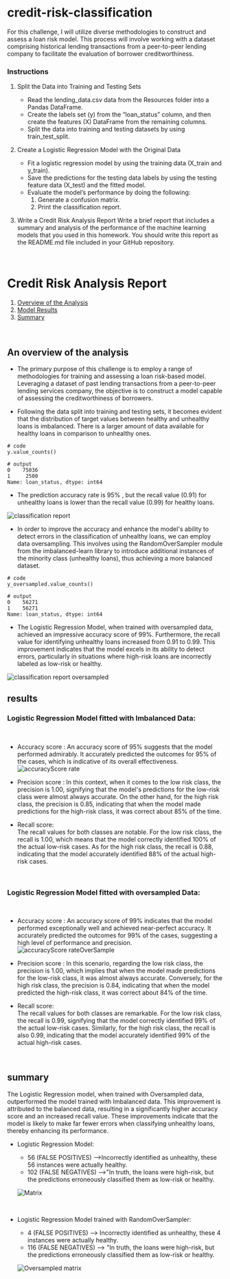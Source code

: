 # credit-risk-classification
For this challenge, I will utilize diverse methodologies to construct and assess a loan risk model. This process will involve working with a dataset comprising historical lending transactions from a peer-to-peer lending company to facilitate the evaluation of borrower creditworthiness.

### Instructions
1. Split the Data into Training and Testing Sets
    * Read the lending_data.csv data from the Resources folder into a Pandas DataFrame.
    * Create the labels set (y) from the “loan_status” column, and then create the features (X) DataFrame from the remaining columns.
    * Split the data into training and testing datasets by using train_test_split.

2. Create a Logistic Regression Model with the Original Data
    * Fit a logistic regression model by using the training data (X_train and y_train).
    * Save the predictions for the testing data labels by using the testing feature data (X_test) and the fitted model.
    * Evaluate the model’s performance by doing the following:
        1. Generate a confusion matrix.
        2. Print the classification report.

3. Write a Credit Risk Analysis Report
    Write a brief report that includes a summary and analysis of the performance of the machine learning models that you used in this homework. You should write this report as the README.md file included in your GitHub repository.
</br>

# Credit Risk Analysis Report

1. [Overview of the Analysis](#An-overview-of-the-analysis)
2. [Model Results](#results)
3. [Summary](#summary)
</br>

## **An overview of the analysis**
* The primary purpose of this challenge is to employ a range of methodologies for training and assessing a loan risk-based model. Leveraging a dataset of past lending transactions from a peer-to-peer lending services company, the objective is to construct a model capable of assessing the creditworthiness of borrowers. 

* Following the data split into training and testing sets, it becomes evident that the distribution of target values between healthy and unhealthy loans is imbalanced. There is a larger amount of data available for healthy loans in comparison to unhealthy ones.

```
# code
y.value_counts()

# output
0    75036
1     2500
Name: loan_status, dtype: int64
```

* The prediction accuracy rate is 95% , but the recall value (0.91) for unhealthy loans is lower than the recall value (0.99) for healthy loans. 

![classification report](/images/report.png)
</br>

* In order to improve the accuracy and enhance the model's ability to detect errors in the classification of unhealthy loans, we can employ data oversampling. This involves using the RandomOverSampler module from the imbalanced-learn library to introduce additional instances of the minority class (unhealthy loans), thus achieving a more balanced dataset.

```
# code
y_oversampled.value_counts()

# output
0    56271
1    56271
Name: loan_status, dtype: int64
```

* The Logistic Regression Model, when trained with oversampled data, achieved an impressive accuracy score of 99%. Furthermore, the recall value for identifying unhealthy loans increased from 0.91 to 0.99. This improvement indicates that the model excels in its ability to detect errors, particularly in situations where high-risk loans are incorrectly labeled as low-risk or healthy.

![classification report oversampled](/images/oversampledreport.png)
</br>

## **results**
### Logistic Regression Model fitted with Imbalanced Data: 
</br>

* Accuracy score : 
    An accuracy score of 95% suggests that the model performed admirably. It accurately predicted the outcomes for 95% of the cases, which is indicative of its overall effectiveness. 
![accuracyScore rate](/images/accuracyScore.png)
* Precision score : 
    In this context, when it comes to the low risk class, the precision is 1.00, signifying that the model's predictions for the low-risk class were almost always accurate. On the other hand, for the high risk class, the precision is 0.85, indicating that when the model made predictions for the high-risk class, it was correct about 85% of the time.

* Recall score:  
    The recall values for both classes are notable. For the low risk class, the recall is 1.00, which means that the model correctly identified 100% of the actual low-risk cases. As for the high risk class, the recall is 0.88, indicating that the model accurately identified 88% of the actual high-risk cases.
</br>

### Logistic Regression Model fitted with oversampled Data:
<br>

* Accuracy score : 
    An accuracy score of 99% indicates that the model performed exceptionally well and achieved near-perfect accuracy. It accurately predicted the outcomes for 99% of the cases, suggesting a high level of performance and precision. 
![accuracyScore rateOverSample](/images/accuracyScoreOversampled.png)
* Precision score : 
    In this scenario, regarding the low risk class, the precision is 1.00, which implies that when the model made predictions for the low-risk class, it was almost always accurate. Conversely, for the high risk class, the precision is 0.84, indicating that when the model predicted the high-risk class, it was correct about 84% of the time.

* Recall score:  
   The recall values for both classes are remarkable. For the low risk class, the recall is 0.99, signifying that the model correctly identified 99% of the actual low-risk cases. Similarly, for the high risk class, the recall is also 0.99, indicating that the model accurately identified 99% of the actual high-risk cases.
</br>

## **summary**
The Logistic Regression model, when trained with Oversampled data, outperformed the model trained with Imbalanced data. This improvement is attributed to the balanced data, resulting in a significantly higher accuracy score and an increased recall value. These improvements indicate that the model is likely to make far fewer errors when classifying unhealthy loans, thereby enhancing its performance.
    
* Logistic Regression Model: 
  
    * 56 (FALSE POSITIVES) -->Incorrectly identified as unhealthy, these 56 instances were actually healthy.
    * 102 (FALSE NEGATIVES) -->"In truth, the loans were high-risk, but the predictions erroneously classified them as low-risk or healthy.
    
    ![Matrix](/images/matrix.png)
</br>

* Logistic Regression Model trained with RandomOverSampler: 
  
    * 4 (FALSE POSITIVES) --> Incorrectly identified as unhealthy, these 4 instances were actually healthy.
    * 116 (FALSE NEGATIVES) --> "In truth, the loans were high-risk, but the predictions erroneously classified them as low-risk or healthy.

    ![Oversampled matrix](/images/oversampledMatrix.png)